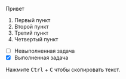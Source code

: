 Привет
1. Первый пункт
2. Второй пункт
3. Третий пункт
4. Четвертый пункт

- [ ] Невыполненная задача
- [x] Выполненная задача

Нажмите <kbd>Ctrl</kbd> + <kbd>C</kbd> чтобы скопировать текст.
